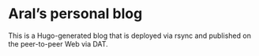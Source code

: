 # Aral’s personal blog

This is a Hugo-generated blog that is deployed via rsync and published on the peer-to-peer Web via DAT.
